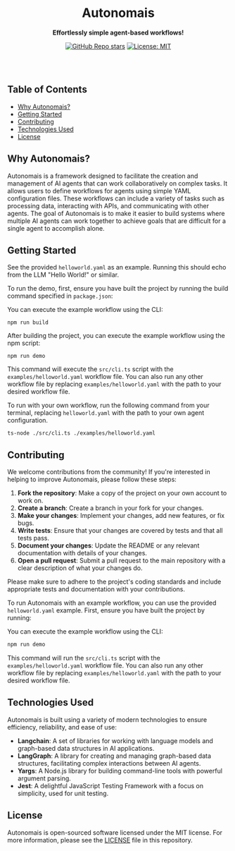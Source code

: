 <div align="center">

<h1>Autonomais</h1>

**Effortlessly simple agent-based workflows!**

[![GitHub Repo stars](https://img.shields.io/github/stars/nyvyn/autonomais)](https://github.com/nyvyn/autonomais)
[![License: MIT](https://img.shields.io/badge/License-MIT-green.svg)](https://opensource.org/licenses/MIT)

</div>

<br><br>

## Table of Contents

- [Why Autonomais?](#why-autonomais)
- [Getting Started](#getting-started)
- [Contributing](#contributing)
- [Technologies Used](#technologies-used)
- [License](#license)

## Why Autonomais?

Autonomais is a framework designed to facilitate the creation and management of AI agents 
that can work collaboratively on complex tasks. It allows users to define workflows for agents 
using simple YAML configuration files. 
These workflows can include a variety of tasks such as processing data, interacting with APIs, 
and communicating with other agents. The goal of Autonomais is to make it easier to build systems 
where multiple AI agents can work together to achieve goals that are difficult for a single agent to accomplish alone.

## Getting Started

See the provided `helloworld.yaml` as an example.
Running this should echo from the LLM "Hello World!" or similar.

To run the demo, first, ensure you have built the project by running the build command specified in `package.json`:

You can execute the example workflow using the CLI:

```shell
npm run build
```

After building the project, you can execute the example workflow using the npm script:

```shell
npm run demo
```

This command will execute the `src/cli.ts` script with the `examples/helloworld.yaml` workflow file.
You can also run any other workflow file by replacing `examples/helloworld.yaml` with the path to your desired
workflow file.

To run with your own workflow, run the following command from your terminal,
replacing `helloworld.yaml` with the path to your own agent configuration.

```shell
ts-node ./src/cli.ts ./examples/helloworld.yaml
```

## Contributing

We welcome contributions from the community! If you're interested in helping to improve Autonomais, please follow these steps:

1. **Fork the repository**: Make a copy of the project on your own account to work on.
2. **Create a branch**: Create a branch in your fork for your changes.
3. **Make your changes**: Implement your changes, add new features, or fix bugs.
4. **Write tests**: Ensure that your changes are covered by tests and that all tests pass.
5. **Document your changes**: Update the README or any relevant documentation with details of your changes.
6. **Open a pull request**: Submit a pull request to the main repository with a clear description of what your changes do.

Please make sure to adhere to the project's coding standards and include appropriate tests and documentation with your contributions.

To run Autonomais with an example workflow, you can use the provided `helloworld.yaml` example. First, ensure you have built the project by running:

You can execute the example workflow using the CLI:

```sh
npm run demo
```

This command will run the `src/cli.ts` script with the `examples/helloworld.yaml` workflow file. 
You can also run any other workflow file by replacing `examples/helloworld.yaml` 
with the path to your desired workflow file.


## Technologies Used

Autonomais is built using a variety of modern technologies to ensure efficiency, reliability, and ease of use:

- **Langchain**: A set of libraries for working with language models and graph-based data structures in AI applications.
- **LangGraph**: A library for creating and managing graph-based data structures, facilitating complex interactions between AI agents.
- **Yargs**: A Node.js library for building command-line tools with powerful argument parsing.
- **Jest**: A delightful JavaScript Testing Framework with a focus on simplicity, used for unit testing.

## License

Autonomais is open-sourced software licensed under the MIT license. For more information, please see the [LICENSE](LICENSE) file in this repository.
